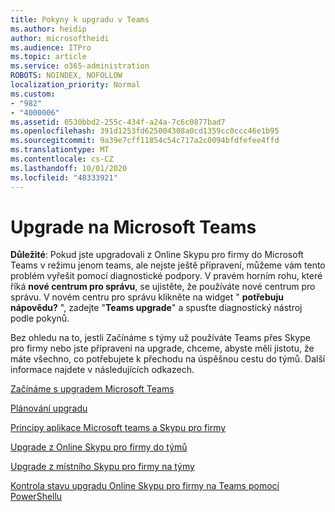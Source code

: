 ```yaml
---
title: Pokyny k upgradu v Teams
ms.author: heidip
author: microsoftheidi
ms.audience: ITPro
ms.topic: article
ms.service: o365-administration
ROBOTS: NOINDEX, NOFOLLOW
localization_priority: Normal
ms.custom:
- "982"
- "4000006"
ms.assetid: 0530bbd2-255c-434f-a24a-7c6c0877bad7
ms.openlocfilehash: 391d1253fd625004308a0cd1359cc0ccc46e1b95
ms.sourcegitcommit: 9a39e7cff11854c54c717a2c0094bfdfefee4ffd
ms.translationtype: MT
ms.contentlocale: cs-CZ
ms.lasthandoff: 10/01/2020
ms.locfileid: "48333921"
---
```

# <a name="microsoft-teams-upgrade"></a>Upgrade na Microsoft Teams

**Důležité**: Pokud jste upgradovali z Online Skypu pro firmy do Microsoft Teams v režimu jenom teams, ale nejste ještě připravení, můžeme vám tento problém vyřešit pomocí diagnostické podpory. V pravém horním rohu, které říká **nové centrum pro správu**, se ujistěte, že používáte nové centrum pro správu. V novém centru pro správu klikněte na widget " **potřebuju nápovědu?** ", zadejte "**Teams upgrade**" a spusťte diagnostický nástroj podle pokynů.

Bez ohledu na to, jestli Začínáme s týmy už používáte Teams přes Skype pro firmy nebo jste připraveni na upgrade, chceme, abyste měli jistotu, že máte všechno, co potřebujete k přechodu na úspěšnou cestu do týmů. Další informace najdete v následujících odkazech.

[Začínáme s upgradem Microsoft Teams](https://docs.microsoft.com/MicrosoftTeams/upgrade-start-here)

[Plánování upgradu](https://docs.microsoft.com/MicrosoftTeams/upgrade-plan-journey)

[Principy aplikace Microsoft teams a Skypu pro firmy](https://docs.microsoft.com/MicrosoftTeams/teams-and-skypeforbusiness-coexistence-and-interoperability)

[Upgrade z Online Skypu pro firmy do týmů](https://docs.microsoft.com/MicrosoftTeams/upgrade-to-teams-execute-skypeforbusinessonline)

[Upgrade z místního Skypu pro firmy na týmy](https://docs.microsoft.com/MicrosoftTeams/upgrade-to-teams-execute-skypeforbusinesshybridonprem)
 
[Kontrola stavu upgradu Online Skypu pro firmy na Teams pomocí PowerShellu](https://docs.microsoft.com/powershell/module/skype/get-csteamsupgradestatus?view=skype-ps)